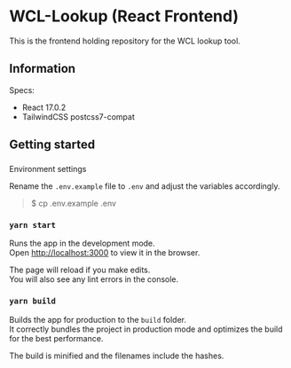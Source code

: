 # WCL-Lookup (React Frontend)

This is the frontend holding repository for the WCL lookup tool.

## Information
Specs:

- React 17.0.2
- TailwindCSS postcss7-compat

## Getting started

### 
Environment settings

Rename the `.env.example` file to `.env` and adjust the variables accordingly.

> $ cp .env.example .env

### `yarn start`

Runs the app in the development mode.\
Open [http://localhost:3000](http://localhost:3000) to view it in the browser.

The page will reload if you make edits.\
You will also see any lint errors in the console.

### `yarn build`

Builds the app for production to the `build` folder.\
It correctly bundles the project in production mode and optimizes the build for the best performance.

The build is minified and the filenames include the hashes.
